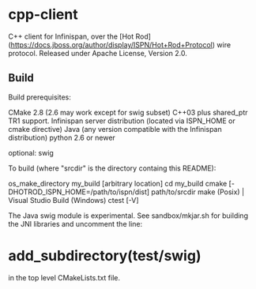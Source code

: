 # cpp-client #

C++ client for Infinispan, over the [Hot Rod] (https://docs.jboss.org/author/display/ISPN/Hot+Rod+Protocol) wire protocol.
Released under Apache License, Version 2.0.

## Build ##

Build prerequisites: 

  CMake 2.8 (2.6 may work except for swig subset)
  C++03 plus shared_ptr TR1 support.
  Infinispan server distribution (located via ISPN_HOME or cmake directive)
  Java (any version compatible with the Infinispan distribution)
  python 2.6 or newer
  
optional: swig 

To build (where "srcdir" is the directory containg this README):

  os_make_directory my_build  [arbitrary location]
  cd my_build
  cmake [-DHOTROD_ISPN_HOME=/path/to/ispn/dist] path/to/srcdir
  make (Posix) | Visual Studio Build (Windows)
  ctest [-V]


The Java swig module is experimental.  See sandbox/mkjar.sh for
building the JNI libraries and uncomment the line:

  # add_subdirectory(test/swig)

in the top level CMakeLists.txt file.
